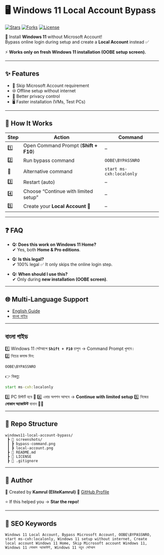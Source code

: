 
# 🖥️ Windows 11 Local Account Bypass
[![Stars](https://img.shields.io/github/stars/kamrullab/windows11-local-account-bypass?style=social)](https://github.com/kamrullab/windows11-local-account-bypass/stargazers)
[![Forks](https://img.shields.io/github/forks/kamrullab/windows11-local-account-bypass?style=social)](https://github.com/kamrullab/windows11-local-account-bypass/network/members)
[![License](https://img.shields.io/badge/License-MIT-green.svg)](https://github.com/kamrullab/windows11-local-account-bypass/blob/main/LICENSE)


🚀 Install **Windows 11** without Microsoft Account!  
Bypass online login during setup and create a **Local Account** instead ✅  

⚡ **Works only on fresh Windows 11 installation (OOBE setup screen).**

---

## ✨ Features
- 🚫 Skip Microsoft Account requirement  
- 🌐 Offline setup without internet  
- 🔐 Better privacy control  
- 🖥️ Faster installation (VMs, Test PCs)  

---

## 📖 How It Works

| Step | Action | Command |
|------|---------|----------|
| 1️⃣ | Open Command Prompt (**Shift + F10**) | – |
| 2️⃣ | Run bypass command | `OOBE\BYPASSNRO` |
| 🔄 | Alternative command | `start ms-cxh:localonly` |
| 3️⃣ | Restart (auto) | – |
| 4️⃣ | Choose “Continue with limited setup” | – |
| 5️⃣ | Create your **Local Account** 🎉 | – |

---

## ❓ FAQ

- **Q: Does this work on Windows 11 Home?**  
  ✔ Yes, both **Home & Pro editions**.  

- **Q: Is this legal?**  
  ✔ 100% legal ✅ It only skips the online login step.  

- **Q: When should I use this?**  
  ✔ Only during **new installation (OOBE screen)**.  

---

## 🌐 Multi-Language Support
- [English Guide](#-how-it-works)  
- [বাংলা গাইড](#-বাংলা-গাইড)  

---

## বাংলা গাইড

1️⃣ Windows 11 সেটআপে **`Shift + F10`** চাপুন → Command Prompt খুলবে।  
2️⃣ নিচের কমান্ড দিন:  

```cmd
OOBE\BYPASSNRO
````

👉 বিকল্প:

```cmd
start ms-cxh:localonly
```

3️⃣ PC রিস্টার্ট হবে 🔄
4️⃣ এবার অপশন আসবে → **Continue with limited setup**
5️⃣ নিজের **লোকাল অ্যাকাউন্ট** বানান 🧑‍💻

---

## 📂 Repo Structure

```
windows11-local-account-bypass/
 ┣ 📂 screenshots/
 ┃ ┣ bypass-command.png
 ┃ ┣ local-account.png
 ┣ 📜 README.md
 ┣ 📜 LICENSE
 ┣ 📜 .gitignore
```

---

## 📝 Author

👤 Created by **Kamrul (EliteKamrul)**
🔗 [GitHub Profile](https://github.com/kamrullab)

⭐ If this helped you → **Star the repo!**

---

## 🔖 SEO Keywords

`Windows 11 Local Account, Bypass Microsoft Account, OOBE\BYPASSNRO, start ms-cxh:localonly, Windows 11 setup without internet, Create local account Windows 11 Home, Skip Microsoft account Windows 11, Windows 11 লোকাল অ্যাকাউন্ট, Windows 11 নতুন সেটআপ`


